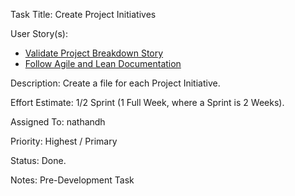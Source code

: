 Task Title: Create Project Initiatives

User Story(s): 
 * [Validate Project Breakdown Story](../story_high_level_breakdown.md)
 * [Follow Agile and Lean Documentation](../story_follow_agile_lean.md)

Description: Create a file for each Project Initiative. 

Effort Estimate: 1/2 Sprint (1 Full Week, where a Sprint is 2 Weeks).

Assigned To: nathandh

Priority: Highest / Primary

Status: Done.

Notes: Pre-Development Task